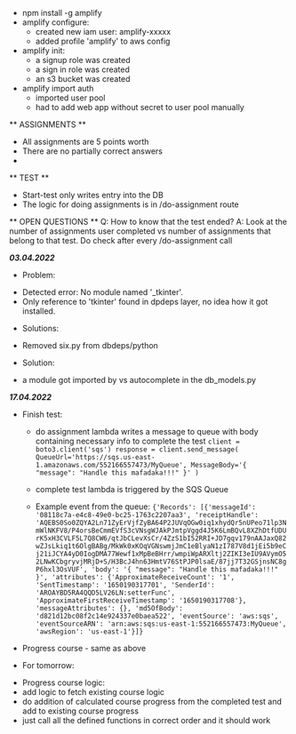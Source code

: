 - npm install -g amplify
- amplify configure: 
    - created new iam user: amplify-xxxxx
    - added profile 'amplify' to aws config
- amplify init:
    - a signup role was created
    - a sign in role was created
    - an s3 bucket was created
- amplify import auth
    - imported user pool
    - had to add web app without secret to user pool manually

** ASSIGNMENTS **
* All assignments are 5 points worth
* There are no partially correct answers
* 

** TEST **
- Start-test only writes entry into the DB
- The logic for doing assignments is in /do-assignment route

** OPEN QUESTIONS **
Q: How to know that the test ended?
A: Look at the number of assignments user completed vs number of assignments that belong to that test.
   Do check after every /do-assignment call 

***03.04.2022***

* Problem:
 - Detected error: No module named '_tkinter'.
 - Only reference to 'tkinter' found in dpdeps layer, no idea how it got installed. 
* Solutions:
 - Removed six.py from dbdeps/python
* Solution: 
 - a module got imported by vs autocomplete in the db_models.py

***17.04.2022***
* Finish test:
    - do assignment lambda writes a message to queue with body containing necessary info to complete the test
    `client = boto3.client('sqs')
    response = client.send_message(
        QueueUrl='https://sqs.us-east-1.amazonaws.com/552166557473/MyQueue',
        MessageBody='{ "message": "Handle this mafadaka!!!" }'
    )`

    - complete test lambda is triggered by the SQS Queue
    - Example event from the queue:
    `{'Records': [{'messageId': '08118c7a-e4c8-49e0-bc25-1763c2207aa3', 'receiptHandle': 'AQEBS0So0ZQYA2Ln71ZyErVjfZyBA64P2JUVqOGw0iq1xhydQr5nUPeo71lp3NmWlNKFV8/P4orsBeCmmEVfS3cVNsgWJAkPJmtpVggd4J5K6LmBQvL8XZhDtfUDUrK5xH3CVLF5L7Q8CW6/qtJbCLevXsCr/4ZzS1bI52RRI+JD7gqv179nAAJaxQ82wZJsLkiq1t6OlgBABg/MkWk0xKOqVGNswmjJmC1eBlyaN1zI787V8d1jEi5b9eCj21iJCYA4yD0IogDMA77Wewf1xMpBeBHrr/wmpiWpARXltj2ZIKI3eIU9AVymO52LNwKCbgryvjMRjD+S/H3BcJ4hn63HmtV76StPJP0lsaE/87jj7T32GSjnsNC8gP6hxl3OsVUF', 'body': '{ "message": "Handle this mafadaka!!!" }', 'attributes': {'ApproximateReceiveCount': '1', 'SentTimestamp': '1650190317701', 'SenderId': 'AROAYBD5RA4QQD5LV26LN:setterFunc', 'ApproximateFirstReceiveTimestamp': '1650190317708'}, 'messageAttributes': {}, 'md5OfBody': 'd821d12bc08f2c14e924337e0baea522', 'eventSource': 'aws:sqs', 'eventSourceARN': 'arn:aws:sqs:us-east-1:552166557473:MyQueue', 'awsRegion': 'us-east-1'}]}` 

* Progress course - same as above

* For tomorrow:
- Progress course logic:
- add logic to fetch existing course logic
- do addition of calculated course progress from the completed test and add to existing course progress
- just call all the defined functions in correct order and it should work


